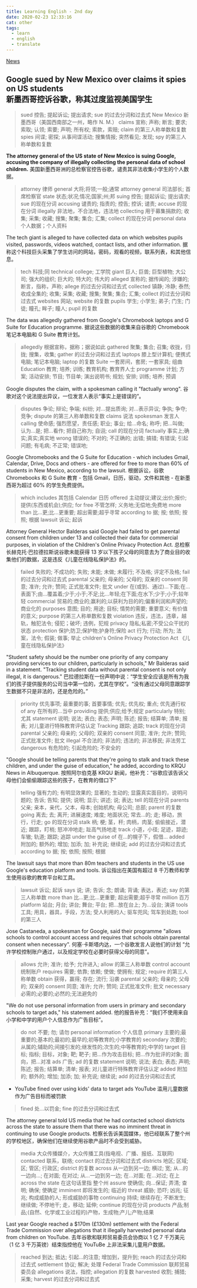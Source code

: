 ```yaml
---
title: Learning English - 2nd day
date: 2020-02-23 12:33:16
cat: other
tags:
  - learn
  - english
  - translate
---
```


[News](https://www.bbc.com/news/world-us-canada-51591420)

## Google sued by New Mexico over claims it spies on US students<br>新墨西哥控诉谷歌，称其过度监视美国学生

> sued 控告; 提起诉讼; 提出请求; sue 的过去分词和过去式
> New Mexico 新墨西哥（美国西南部之一州，略作 N. M.）
> claims 宣称; 声称; 断言; 要求; 索取; 认领; 索要; 声明; 所有权; 索款，索赔; claim 的第三人称单数和复数
> spies 间谍; 密探; 从事间谍活动; 搜集情报; 突然看见; 发现; spy 的第三人称单数和复数

**The attorney general of the US state of New Mexico is suing Google, accusing the company of illegally collecting the personal data of school children.**
美国新墨西哥洲的总检察官控告谷歌，谴责其非法收集小学生的个人数据。

> attorney 律师
> general 大将;将领;一般;通常
> attorney general 司法部长; 首席检察官
> state 状态;状况;情况;国家;州;邦
> suing 控告; 提起诉讼; 提出请求; sue 的现在分词
> accusing 谴责的; 指责的; 控告; 控诉; 谴责; accuse 的现在分词
> illegally 非法地，不合法地，违法地
> collecting 用于募集捐款的; 收集; 采集; 收藏; 搜集; 聚集; 集合; 汇集; collect 的现在分词
> personal data 个人数据；个人资料

The tech giant is alleged to have collected data on which websites pupils visited, passwords, videos watched, contact lists, and other information.
据称这个科技巨头采集了学生访问的网站，密码，观看的视频，联系列表，和其他信息。

> tech 科技;同 technical college; 工学院
> giant 巨人; 巨兽; 巨型植物; 大公司; 强大的组织; 巨大的; 特大的; 伟大的
> alleged 宣称的; 据传闻的; 涉嫌的; 断言，指称，声称; allege 的过去分词和过去式
> collected 镇静; 冷静; 泰然; 收成全集的; 收集; 采集; 收藏; 搜集; 聚集; 集合; 汇集; collect 的过去分词和过去式
> websites 网站; website 的复数
> pupils 学生; 小学生; 弟子; 门生; 门徒; 瞳孔; 眸子; 瞳人; pupil 的复数

The data was allegedly gathered from Google's Chromebook laptops and G Suite for Education programme.
据说这些数据的收集来自谷歌的 Chromebook 笔记本电脑和 G Suite 教育计划。

> allegedly 根据宣称，据称；据说如此
> gathered 聚集; 集合; 召集; 收拢，归拢; 搜集，收集; gather 的过去分词和过去式
> laptops 膝上型计算机; 便携式电脑; 笔记本电脑; laptop 的复数
> Suite 一套房间，套房; 一套家具; 组曲
> Education 教育; 培养; 训练; 教育机构; 教育界人士
> programme 计划; 方案; 活动安排; 节目; 节目单; 演出说明书; 规划; 安排; 训练; 培养; 预调

Google disputes the claim, with a spokesman calling it "factually wrong".
谷歌对这个说法提出异议，一位发言人表示“事实上是错误的”。

> disputes 争论; 辩论; 争端; 纠纷; 对…提出质询; 对…表示异议; 争执; 争夺; 竞争; dispute 的第三人称单数和复数
> claims 说法
> spokesman 发言人
> calling 使命感; 强烈愿望，责任感; 职业; 事业; 给…命名; 称呼; 把…叫做; 认为…是; 把…看作; 把自己称为; 自诩; call 的现在分词
> factually 事实上;确实;真实;真实地
> wrong 错误的; 不对的; 不正确的; 出错; 搞错; 有错误; 引起问题; 有毛病; 不正常; 错误地;

Google Chromebooks and the G Suite for Education - which includes Gmail, Calendar, Drive, Docs and others - are offered for free to more than 60% of students in New Mexico, according to the lawsuit.
根据诉讼，谷歌 Chromebooks 和 G Suite 教育 - 包括 Gmail，日历，驱动，文件和其他 - 在新墨西哥为超过 60% 的学生免费提供。

> which includes 其包括
> Calendar 日历
> offered 主动提议;建议;出价;报价;提供(东西或机会);供应;
> for free 不管怎样; 义务地;无偿地;免费地
> more than 比…更;比…更重要; 超出需要;超乎寻常
> according to 据; 按; 依照; 按照; 根据
> lawsuit 诉讼; 起诉

Attorney General Hector Balderas said Google had failed to get parental consent from children under 13 and collected their data for commercial purposes, in violation of the Children's Online Privacy Protection Act.
总检察长赫克托·巴拉德拉斯说谷歌未能获得 13 岁以下孩子父母的同意去为了商业目的收集他们的数据，这是违反《儿童在线隐私保护法》的。

> failed 失败的; 不成功的; 失败; 未能; 未做; 未履行; 不及格; 评定不及格; fail 的过去分词和过去式
> parental 父亲的; 母亲的; 父母的; 双亲的
> consent 同意; 准许; 允许; 赞同; 正式批准文件; 批文
> under 在(或到、通过)…下面;在…表面下;由…覆盖着;少于;小于;不足;比…年轻;在下面;在水下;少于;小于;较年轻
> commercial 贸易的;商业的;赢利的;以获利为目的的;偏重利润和声望的;商业化的
> purposes 意图; 目的; 用途; 目标; 情势的需要; 重要意义; 有价值的意义; purpose 的第三人称单数和复数
> violation 违反，违法，违章，越轨，触犯法令; 侵犯；破坏; 违例，犯规
> privacy 隐私;私密;不受公众干扰的状态
> protection 保护;防卫;保护物;护身符;保险
> act 行为; 行动; 所为; 法案，法令; 假装; 做事; 举止
> children's Online Privacy Protection Act 《儿童在线隐私保护法》

"Student safety should be the number one priority of any company providing services to our children, particularly in schools," Mr Balderas said in a statement. "Tracking student data without parental consent is not only illegal, it is dangerous."
巴拉德拉斯在一份声明中说：“学生安全应该是所有为我们的孩子提供服务的公司当中第一位的，尤其在学校”。“没有通过父母同意跟踪学生数据不只是非法的，还是危险的。”

> priority 优先事项; 最重要的事; 首要事情; 优先; 优先权; 重点; 优先通行权
> of any 在所有的…当中
> providing 提供;供应;给予;规定
> particularly 特别; 尤其
> statement 说明; 说法; 表白; 表态; 声明; 陈述; 报告; 结算单; 清单; 报表; 对儿童进行特殊教育评估认定
> Tracking 跟踪; 追踪; track 的现在分词
> parental 父亲的; 母亲的; 父母的; 双亲的
> consent 同意; 准许; 允许; 赞同; 正式批准文件; 批文
> illegal 不合法的; 非法的; 违法的; 非法移民; 非法劳工
> dangerous 有危险的; 引起危险的; 不安全的

"Google should be telling parents that they're going to stalk and track these children, and under the guise of education," he added, according to KRQU News in Albuquerque.
按照阿尔伯克基 KRQU 新闻，他补充：“谷歌应该告诉父母他们会偷偷跟踪这些的孩子，在教育的借口下”

> telling 强有力的; 有明显效果的; 显著的; 生动的; 显露真实面目的，说明问题的; 告诉; 告知; 提供; 说明; 显示; 讲述; 说; 表达; tell 的现在分词
> parents 父亲; 亲本，亲代，父本，母本; 创始机构; 母公司; 总部; parent 的复数
> going 离去; 去; 离开; 进展速度; 难度; 地面状况; 常去…的; 走; 移动，旅行，行走; go 的现在分词
> stalk 柄; 梗; 茎，秆; 肉柄，肉茎; 偷偷接近，潜近; 跟踪，盯梢; 怒冲冲地走; 趾高气扬地走
> track 小道，小径; 足迹，踪迹; 车辙; 轨道; 跟踪; 追踪
> under the guise of 在…的幌子下，假借…
> added 附加的; 额外的; 增加; 加添; 加; 补充说; 继续说; add 的过去分词和过去式
> according to 据; 按; 依照; 按照; 根据

The lawsuit says that more than 80m teachers and students in the US use Google's education platform and tools.
诉讼指出在美国有超过 8 千万教师和学生使用谷歌的教育平台和工具。

> lawsuit 诉讼; 起诉
> says 说; 讲; 告诉; 念; 朗诵; 背诵; 表达，表述; say 的第三人称单数
> more than 比…更;比…更重要; 超出需要;超乎寻常
> million 百万
> platform 站台; 月台; 讲台; 舞台; 平台; 把…放在台上; 为…设台; 演讲
> tools 工具; 用具，器具，手段，方法; 受人利用的人; 驱车兜风; 驾车到处跑; tool 的第三人

Jose Castaneda, a spokesman for Google, said their programme "allows schools to control account access and requires that schools obtain parental consent when necessary".
何塞·卡斯塔内达，一个谷歌发言人说他们的计划 “允许学校控制账户通过，以及规定学校在必要时获得父母的同意”。

> allows 允许; 准许; 给予; 允许进入; allow 的第三人称单数
> control account 统制账户
> requires 需要; 依靠; 依赖; 使做; 使拥有; 规定; require 的第三人称单数
> obtain 获得，赢得; 存在; 流行; 沿袭
> parental 父亲的; 母亲的; 父母的; 双亲的
> consent 同意; 准许; 允许; 赞同; 正式批准文件; 批文
> necessary 必需的;必要的;必然的;无法避免的

"We do not use personal information from users in primary and secondary schools to target ads," his statement added.
他的报告补充：“我们不使用来自小学和中学的用户个人信息作为广告目标”。

> do not 不要; 勿; 请勿
> personal information 个人信息
> primary 主要的;最重要的;基本的;最初的;最早的;初等教育的;小学教育的
> secondary 次要的;从属的;辅助的;间接引发的;继发性的;次生的;中等教育的;中学的
> target 目标; 指标; 目标，对象; 靶; 靶子; 把…作为攻击目标; 把…作为批评的对象; 面向，把…对准
> ads 广告; ad 的复数
> statement 说明; 说法; 表白; 表态; 声明; 陈述; 报告; 结算单; 清单; 报表; 对儿童进行特殊教育评估认定
> added 附加的; 额外的; 增加; 加添; 加; 补充说; 继续说; add 的过去分词和过去式

- YouTube fined over using kids' data to target ads
  YouTube 滥用儿童数据作为广告目标而被罚款

> fined 处…以罚金; fine 的过去分词和过去式

The attorney general told US media that he had contacted school districts across the state to assure them that there was no imminent threat in continuing to use Google products.
检察长告诉美国媒体，他已经联系了整个州的学校地区，确保他们在继续使用谷歌产品时不会受到威胁。

> media 大众传播媒介，大众传播工具(指电视、广播、报纸、互联网)
> contacted 联系，联络; contact 的过去分词和过去式
> districts 地区; 区域; 区; 管区; 行政区; district 的复数
> across 从一边到另一边; 横过; 宽; 从…的一边向…; 在对面; 在对过; 从…一边到另一边; 在…对面; 在…对过; 在上
> across the state 在这句话里指 整个州
> assure 使确信; 向…保证; 弄清; 查明; 确保; 使确定
> imminent 即将发生的; 临近的
> threat 威胁; 恐吓; 凶兆; 征兆; 构成威胁的人; 形成威胁的事物
> continuing 持续; 继续存在; 不断发生; 继续做; 不停地干; 走，移动; 延伸; continue 的现在分词
> products 产品;制品;(自然、化学或工业过程的)产物，生成物;产儿;产物;结果

Last year Google reached a \$170m (£130m) settlement with the Federal Trade Commission over allegations that it illegally harvested personal data from children on YouTube.
去年谷歌和联邦贸易委员会协商以 1 亿 7 千万美元（1 亿 3 千万英镑）结束指控他在 YouTuBe 上非法采集儿童用户数据。

> reached 到达; 抵达; 引起…的注意; 增加到，提升到; reach 的过去分词和过去式
> settlement 协议; 解决; 处理
> Federal Trade Commission 联邦贸易委员会
> allegations 说法，指控; allegation 的复数
> harvested 收割; 捕猎; 采集; harvest 的过去分词和过去式
